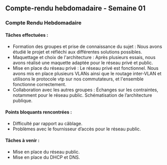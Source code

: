## Compte-rendu hebdomadaire - Semaine 01

### Compte Rendu Hebdomadaire

#### Tâches effectuées :
- Formation des groupes et prise de connaissance du sujet : Nous avons étudié le projet et réfléchi aux différentes solutions possibles.
- Maquettage et choix de l'architecture : Après plusieurs essais, nous avons réalisé une maquette adaptée pour le réseau privé et public.
- Mise en place du réseau privé : Le réseau privé est fonctionnel. Nous avons mis en place plusieurs VLANs ainsi que le routage inter-VLAN et utilisons le protocole vtp sur nos commutateurs, et l'ensemble fonctionne correctement.
- Collaboration avec les autres groupes : Échanges sur les contraintes, notamment pour le réseau public. Schématisation de l’architecture publique.

#### Points bloquants rencontrées  :
- Difficulté par rapport au câblage.
- Problèmes avec le fournisseur d’accès pour le réseau public.

#### Tâches à venir :
- Mise en place du réseau public.
- Mise en place du DHCP et DNS.